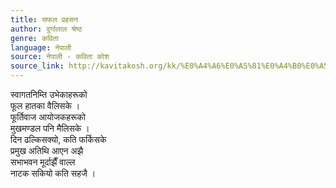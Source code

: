 ```yaml
---
title: सफल प्रहसन
author: दुर्गालाल श्रेष्ठ
genre: कविता
language: नेपाली
source: नेपाली - कविता कोश
source_link: http://kavitakosh.org/kk/%E0%A4%A6%E0%A5%81%E0%A4%B0%E0%A5%8D%E0%A4%97%E0%A4%BE%E0%A4%B2%E0%A4%BE%E0%A4%B2_%E0%A4%B6%E0%A5%8D%E0%A4%B0%E0%A5%87%E0%A4%B7%E0%A5%8D%E0%A4%A0
---
```


स्वागतनिम्ति उभेकाहरूको  
फूल हातका वैलिसके ।  
फूर्तिवाज आयोजकहरूको  
मुखमण्डल पनि मैलिसके ।  
दिन ढल्किसक्यो, कति फर्किसके  
प्रमुख अतिथि आएन अझै  
सभाभवन मूर्दाझैँ वाल्ल  
नाटक सकियो कति सहजै ।
